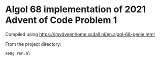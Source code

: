 # Algol 68 implementation of 2021 Advent of Code Problem 1

Compiled using https://jmvdveer.home.xs4all.nl/en.algol-68-genie.html

From the project directory:

```sh
a68g run.al
```

